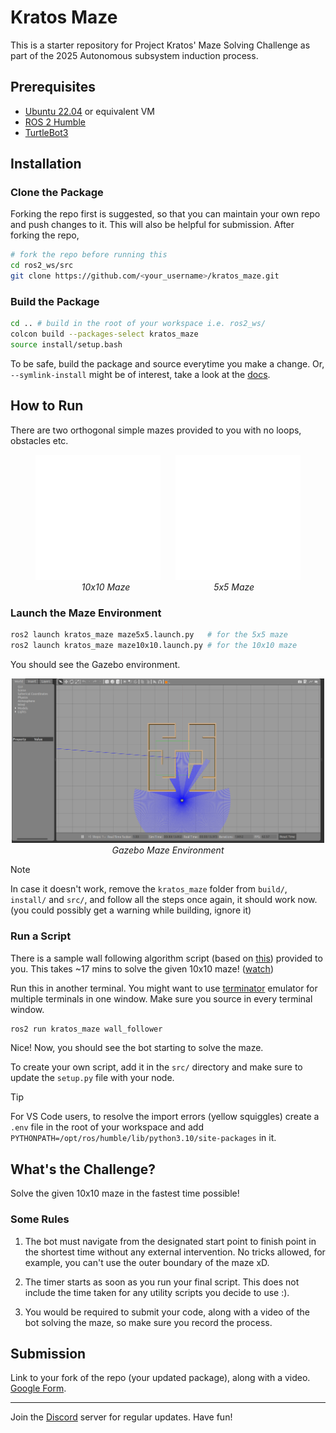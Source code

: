 # Kratos Maze
This is a starter repository for Project Kratos' Maze Solving Challenge as part of the 2025 Autonomous subsystem induction process.

## Prerequisites
- [Ubuntu 22.04](https://releases.ubuntu.com/jammy/) or equivalent VM
- [ROS 2 Humble](https://docs.ros.org/en/humble/index.html)
- [TurtleBot3](https://emanual.robotis.com/docs/en/platform/turtlebot3/simulation/#gazebo-simulation)

## Installation

### Clone the Package

Forking the repo first is suggested, so that you can maintain your own repo and push changes to it. This will also be helpful for submission. After forking the repo,

```bash
# fork the repo before running this
cd ros2_ws/src
git clone https://github.com/<your_username>/kratos_maze.git
```

### Build the Package

```bash
cd .. # build in the root of your workspace i.e. ros2_ws/
colcon build --packages-select kratos_maze
source install/setup.bash
```
To be safe, build the package and source everytime you make a change. Or, `--symlink-install` might be of interest, take a look at the [docs](https://docs.ros.org/en/humble/Tutorials/Beginner-Client-Libraries/Colcon-Tutorial.html).

## How to Run
There are two orthogonal simple mazes provided to you with no loops, obstacles etc.

<p align="center">
  <img src="assets/10x10white.svg" width="200">
  &nbsp;&nbsp;&nbsp;&nbsp;
  <img src="assets/5x5white.svg" width="200"><br>
  <em>10x10 Maze &nbsp;&nbsp;&nbsp;&nbsp;&nbsp;&nbsp;&nbsp;&nbsp;&nbsp;&nbsp;&nbsp;&nbsp;&nbsp;&nbsp;&nbsp;&nbsp;&nbsp;&nbsp;&nbsp;&nbsp;&nbsp;&nbsp;&nbsp;&nbsp;&nbsp;&nbsp;&nbsp;&nbsp;&nbsp;&nbsp;&nbsp;&nbsp; 5x5 Maze</em>
</p>

### Launch the Maze Environment

```bash
ros2 launch kratos_maze maze5x5.launch.py   # for the 5x5 maze
ros2 launch kratos_maze maze10x10.launch.py # for the 10x10 maze
```

You should see the Gazebo environment.

<p align="center">
  <img src="assets/gazebo5x5.png" width="500"><br>
  <em>Gazebo Maze Environment</em>
</p>

> [!NOTE]
> In case it doesn't work, remove the `kratos_maze` folder from `build/`, `install/` and `src/`, and follow all the steps once again, it should work now. (you could possibly get a warning while building, ignore it)

### Run a Script
There is a sample wall following algorithm script (based on [this](https://www.youtube.com/watch?v=1l9IMXd33K4&ab_channel=HeyYK)) provided to you. This takes ~17 mins to solve the given 10x10 maze! ([watch](https://youtu.be/DYmenPxvgQ0?si=1aZUr6M8rGNV7lew))

Run this in another terminal. You might want to use [terminator](https://gnome-terminator.org/) emulator for multiple terminals in one window. Make sure you source in every terminal window.

```bash
ros2 run kratos_maze wall_follower
```

Nice! Now, you should see the bot starting to solve the maze.

To create your own script, add it in the `src/` directory and make sure to update the `setup.py` file with your node.

> [!TIP]
> For VS Code users, to resolve the import errors (yellow squiggles) create a `.env` file in the root of your workspace and add `PYTHONPATH=/opt/ros/humble/lib/python3.10/site-packages` in it.


## What's the Challenge?

Solve the given 10x10 maze in the fastest time possible!

### Some Rules
1. The bot must navigate from the designated start point to finish point in the shortest time without any external intervention. No tricks allowed, for example, you can't use the outer boundary of the maze xD.

2. The timer starts as soon as you run your final script. This does not include the time taken for any utility scripts you decide to use :).

3. You would be required to submit your code, along with a video of the bot solving the maze, so make sure you record the process.

## Submission

Link to your fork of the repo (your updated package), along with a video. [Google Form](forms.gle/qQ5oTvFYuaY6yCvq9).

<hr></hr>

Join the [Discord](https://discord.gg//WWW7muQA) server for regular updates. Have fun!
